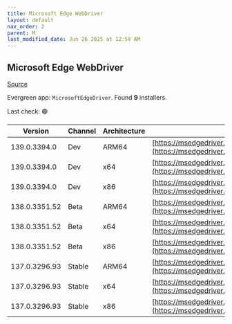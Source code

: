 ```yaml
---
title: Microsoft Edge WebDriver
layout: default
nav_order: 2
parent: M
last_modified_date: Jun 26 2025 at 12:58 AM
---
```


## Microsoft Edge WebDriver

[Source](https://www.microsoft.com/edge)

Evergreen app: `MicrosoftEdgeDriver`. Found **9** installers.

Last check: 🟢

| Version       | Channel | Architecture | URI                                                                                                                                            |
| ------------- | ------- | ------------ | ---------------------------------------------------------------------------------------------------------------------------------------------- |
| 139.0.3394.0  | Dev     | ARM64        | [https://msedgedriver.azureedge.net/139.0.3394.0/edgedriver_arm64.zip](https://msedgedriver.azureedge.net/139.0.3394.0/edgedriver_arm64.zip)   |
| 139.0.3394.0  | Dev     | x64          | [https://msedgedriver.azureedge.net/139.0.3394.0/edgedriver_win64.zip](https://msedgedriver.azureedge.net/139.0.3394.0/edgedriver_win64.zip)   |
| 139.0.3394.0  | Dev     | x86          | [https://msedgedriver.azureedge.net/139.0.3394.0/edgedriver_win32.zip](https://msedgedriver.azureedge.net/139.0.3394.0/edgedriver_win32.zip)   |
| 138.0.3351.52 | Beta    | ARM64        | [https://msedgedriver.azureedge.net/138.0.3351.52/edgedriver_arm64.zip](https://msedgedriver.azureedge.net/138.0.3351.52/edgedriver_arm64.zip) |
| 138.0.3351.52 | Beta    | x64          | [https://msedgedriver.azureedge.net/138.0.3351.52/edgedriver_win64.zip](https://msedgedriver.azureedge.net/138.0.3351.52/edgedriver_win64.zip) |
| 138.0.3351.52 | Beta    | x86          | [https://msedgedriver.azureedge.net/138.0.3351.52/edgedriver_win32.zip](https://msedgedriver.azureedge.net/138.0.3351.52/edgedriver_win32.zip) |
| 137.0.3296.93 | Stable  | ARM64        | [https://msedgedriver.azureedge.net/137.0.3296.93/edgedriver_arm64.zip](https://msedgedriver.azureedge.net/137.0.3296.93/edgedriver_arm64.zip) |
| 137.0.3296.93 | Stable  | x64          | [https://msedgedriver.azureedge.net/137.0.3296.93/edgedriver_win64.zip](https://msedgedriver.azureedge.net/137.0.3296.93/edgedriver_win64.zip) |
| 137.0.3296.93 | Stable  | x86          | [https://msedgedriver.azureedge.net/137.0.3296.93/edgedriver_win32.zip](https://msedgedriver.azureedge.net/137.0.3296.93/edgedriver_win32.zip) |
